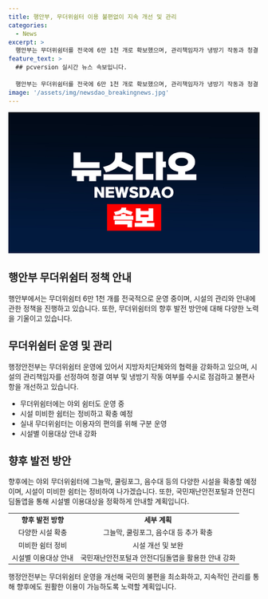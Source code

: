 ```yaml
---
title: 행안부, 무더위쉼터 이용 불편없이 지속 개선 및 관리
categories:
  - News
excerpt: >
  행안부는 무더위쉼터를 전국에 6만 1천 개로 확보했으며, 관리책임자가 냉방기 작동과 청결 여부를 점검하고 불편을 개선 중이다. 지속적인 운영 개선을 통해 국민들의 이용에 편의를 제공하고자 한다고 밝혔다. 또한, 이용자의 다양한 수요를 충족하기 위해 야외쉼터를 운영하고 음수대와 같은 시설을 확충할 계획이라고 전했다.
feature_text: >
  ## pcversion 실시간 뉴스 속보입니다.

  행안부는 무더위쉼터를 전국에 6만 1천 개로 확보했으며, 관리책임자가 냉방기 작동과 청결 여부를 점검하고 불편을 개선 중이다. 지속적인 운영 개선을 통해 국민들의 이용에 편의를 제공하고자 한다고 밝혔다. 또한, 이용자의 다양한 수요를 충족하기 위해 야외쉼터를 운영하고 음수대와 같은 시설을 확충할 계획이라고 전했다.
image: '/assets/img/newsdao_breakingnews.jpg'
---
```


<p><img src="/assets/img/newsdao_breakingnews.jpg" alt="pcversion 속보" /></p>

<h2 data-ke-size="size26">행안부 무더위쉼터 정책 안내</h2>

<p data-ke-size="size16">행안부에서는 무더위쉼터 6만 1천 개를 전국적으로 운영 중이며, 시설의 관리와 안내에 관한 정책을 진행하고 있습니다. 또한, 무더위쉼터의 향후 발전 방안에 대해 다양한 노력을 기울이고 있습니다.</p>

<h2 data-ke-size="size24">무더위쉼터 운영 및 관리</h2>

<p data-ke-size="size16">행정안전부는 무더위쉼터 운영에 있어서 지방자치단체와의 협력을 강화하고 있으며, 시설의 관리책임자를 선정하여 청결 여부 및 냉방기 작동 여부를 수시로 점검하고 불편사항을 개선하고 있습니다.</p>

<ul>
<li>무더위쉼터에는 야외 쉼터도 운영 중</li>
<li>시설 미비한 쉼터는 정비하고 확충 예정</li>
<li>실내 무더위쉼터는 이용자의 편의를 위해 구분 운영</li>
<li>시설별 이용대상 안내 강화</li>
</ul>

<h2 data-ke-size="size24">향후 발전 방안</h2>

<p data-ke-size="size16">향후에는 야외 무더위쉼터에 그늘막, 쿨링포그, 음수대 등의 다양한 시설을 확충할 예정이며, 시설이 미비한 쉼터는 정비하여 나가겠습니다. 또한, 국민재난안전포털과 안전디딤돌앱을 통해 시설별 이용대상을 정확하게 안내할 계획입니다.</p>

<table>
<tr>
<td style="text-align: center; height: 17px;"><b>향후 발전 방향</b></td>
<td style="text-align: center; height: 17px;"><b>세부 계획</b></td>
</tr>
<tr>
<td style="text-align: center; height: 17px;">다양한 시설 확충</td>
<td style="text-align: center; height: 17px;">그늘막, 쿨링포그, 음수대 등 추가 확충</td>
</tr>
<tr>
<td style="text-align: center; height: 17px;">미비한 쉼터 정비</td>
<td style="text-align: center; height: 17px;">시설 개선 및 보완</td>
</tr>
<tr>
<td style="text-align: center; height: 17px;">시설별 이용대상 안내</td>
<td style="text-align: center; height: 17px;">국민재난안전포털과 안전디딤돌앱을 활용한 안내 강화</td>
</tr>
</table>

<p data-ke-size="size16">행정안전부는 무더위쉼터 운영을 개선해 국민의 불편을 최소화하고, 지속적인 관리를 통해 향후에도 원활한 이용이 가능하도록 노력할 계획입니다.</p>

